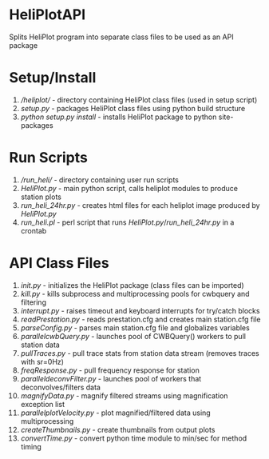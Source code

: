 HeliPlotAPI
===========

Splits HeliPlot program into separate class files to be used as an API package

Setup/Install
===================

1. _/heliplot/_ - directory containing HeliPlot class files (used in setup script)
2. _setup.py_ - packages HeliPlot class files using python build structure
3. _python_ _setup.py_ _install_ - installs HeliPlot package to python site-packages

Run Scripts
==========================

1. _/run_heli/_ - directory containing user run scripts
2. _HeliPlot.py_ - main python script, calls heliplot modules to produce station plots
3. _run_heli_24hr.py_ - creates html files for each heliplot image produced by _HeliPlot.py_ 
4. _run_heli.pl_ - perl script that runs _HeliPlot.py_/_run_heli_24hr.py_ in a crontab 

API Class Files
============

1. _init.py_ - initializes the HeliPlot package (class files can be imported)
2. _kill.py_ - kills subprocess and multiprocessing pools for cwbquery and filtering
3. _interrupt.py_ - raises timeout and keyboard interrupts for try/catch blocks 
4. _readPrestation.py_ - reads prestation.cfg and creates main station.cfg file
5. _parseConfig.py_ - parses main station.cfg file and globalizes variables
6. _parallelcwbQuery.py_ - launches pool of CWBQuery() workers to pull station data
7. _pullTraces.py_ - pull trace stats from station data stream (removes traces with sr=0Hz)
8. _freqResponse.py_ - pull frequency response for station
9. _paralleldeconvFilter.py_ - launches pool of workers that deconvolves/filters data 
10. _magnifyData.py_ - magnify filtered streams using magnification exception list
11. _parallelplotVelocity.py_ - plot magnified/filtered data using multiprocessing
12. _createThumbnails.py_ - create thumbnails from output plots
13. _convertTime.py_ - convert python time module to min/sec for method timing
